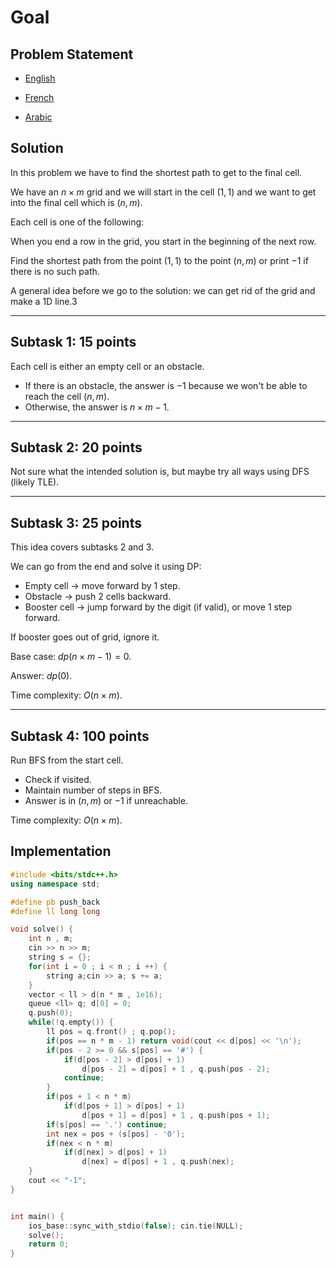 # Goal

## Problem Statement



- [English](statements/goal%20(en).pdf)



- [French](statements/goal%20(fr).pdf)



- [Arabic](statements/goal%20(ar\_DZ).pdf)



## Solution



In this problem we have to find the shortest path to get to the final cell.

We have an $n \times m$ grid and we will start in the cell $(1,1)$ and we want to get into the final cell which is $(n,m)$.

Each cell is one of the following:

When you end a row in the grid, you start in the beginning of the next row.

Find the shortest path from the point $(1,1)$ to the point $(n,m)$ or print $-1$ if there is no such path.

A general idea before we go to the solution: we can get rid of the grid and make a 1D line.3



------------------------------------------------------------------------



## Subtask 1: 15 points



Each cell is either an empty cell or an obstacle.

* If there is an obstacle, the answer is $-1$ because we won't be able to reach the cell $(n,m)$.
* Otherwise, the answer is $n \times m - 1$.



------------------------------------------------------------------------



## Subtask 2: 20 points



Not sure what the intended solution is, but maybe try all ways using DFS
(likely TLE).



------------------------------------------------------------------------




## Subtask 3: 25 points

This idea covers subtasks 2 and 3.

We can go from the end and solve it using DP:
* Empty cell → move forward by 1 step.
* Obstacle → push 2 cells backward.
* Booster cell → jump forward by the digit (if valid), or move 1 step forward.

If booster goes out of grid, ignore it.

Base case: $dp(n \times m - 1) = 0$.

Answer: $dp(0)$.

Time complexity: $O(n \times m)$.

------------------------------------------------------------------------

## Subtask 4: 100 points

Run BFS from the start cell.
* Check if visited.
* Maintain number of steps in BFS.
* Answer is in $(n,m)$ or $-1$ if unreachable.

Time complexity: $O(n \times m)$.

## Implementation
```cpp
#include <bits/stdc++.h>
using namespace std;

#define pb push_back
#define ll long long

void solve() {  
    int n , m;
    cin >> n >> m;
    string s = {};
    for(int i = 0 ; i < n ; i ++) {
        string a;cin >> a; s += a;
    }
    vector < ll > d(n * m , 1e16);
    queue <ll> q; d[0] = 0;
    q.push(0);
    while(!q.empty()) {
        ll pos = q.front() ; q.pop();
        if(pos == n * m - 1) return void(cout << d[pos] << '\n');
        if(pos - 2 >= 0 && s[pos] == '#') {
            if(d[pos - 2] > d[pos] + 1)
                d[pos - 2] = d[pos] + 1 , q.push(pos - 2);
            continue;
        }
        if(pos + 1 < n * m)
            if(d[pos + 1] > d[pos] + 1)
                d[pos + 1] = d[pos] + 1 , q.push(pos + 1);
        if(s[pos] == '.') continue;
        int nex = pos + (s[pos] - '0');
        if(nex < n * m)
            if(d[nex] > d[pos] + 1)
                d[nex] = d[pos] + 1 , q.push(nex);        
    }
    cout << "-1";
}


int main() {
    ios_base::sync_with_stdio(false); cin.tie(NULL);
    solve(); 
    return 0;
}
```

